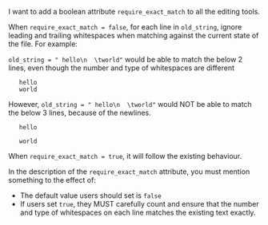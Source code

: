 I want to add a boolean attribute `require_exact_match` to all the editing tools.

When `require_exact_match = false`, for each line in `old_string`, ignore leading and trailing whitespaces when matching against the current state of the file. For example:


`old_string = " hello\n  \tworld"` would be able to match the below 2 lines, even though the number and type of whitespaces are different
```
   hello
   world
```

However, `old_string = " hello\n  \tworld"` would NOT be able to match the below 3 lines, because of the newlines.

```
   hello

   world
```

When `require_exact_match = true`, it will follow the existing behaviour.


In the description of the `require_exact_match` attribute, you must mention something to the effect of:
- The default value users should set is `false`
- If users set `true`, they MUST carefully count and ensure that the number and type of whitespaces on each line matches the existing text exactly.

